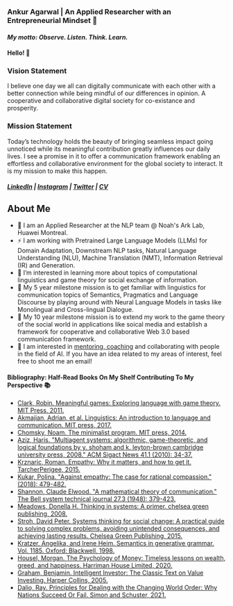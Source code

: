 ### Ankur Agarwal | An Applied Researcher with an Entrepreneurial Mindset 🌱
#### _My motto: Observe. Listen. Think. Learn._

#### Hello! 👋 

### Vision Statement
I believe one day we all can digitally communicate with each other with a better connection while being mindful of our differences in opinion. A cooperative and collaborative digital society for co-existance and prosperity.


### Mission Statement
Today’s technology holds the beauty of bringing seamless impact going unnoticed while its meaningful contribution greatly influences our daily lives. I see a promise in it to offer a communication framework enabling an effortless and collaborative environment for the global society to interact. It is my mission to make this happen.


##### [LinkedIn](https://www.linkedin.com/in/ankur1998) | [Instagram](https://www.instagram.com/ankur0148) | [Twitter](https://twitter.com/anankur) | [CV](https://drive.google.com/file/d/112vJqUTvcQWs11QVXOYxNbee3mT9fU-Y/view)

## About Me

- 🔭 I am an Applied Researcher at the NLP team @ Noah's Ark Lab, Huawei Montreal. 
- ⚡ I am working with Pretrained Large Language Models (LLMs) for Domain Adaptation, Downstream NLP tasks, Natural Language Understanding (NLU), Machine Translation (NMT), Information Retrieval (IR) and Generation.
- 🌱 I’m interested in learning more about topics of computational linguistics and game theory for social exchange of information.
- 💬 My 5 year milestone mission is to get familiar with linguistics for communication topics of Semantics, Pragmatics and Language Discourse by playing around with Neural Language Models in tasks like Monolingual and Cross-lingual Dialogue.
- 💬 My 10 year milestone mission is to extend my work to the game theory of the social world in applications like soical media and establish a framework for cooperative and collaborative Web 3.0 based communication framework.
- 👯 I am interested in [mentoring, coaching](https://lnkd.in/dGBVPpuu) and collaborating with people in the field of AI. If you have an idea related to my areas of interest, feel free to shoot me an email!

#### Bibliography: Half-Read Books On My Shelf Contributing To My Perspective 📚
- [Clark, Robin. Meaningful games: Exploring language with game theory. MIT Press, 2011.](https://www.amazon.ca/Meaningful-Games-Exploring-Language-Theory/dp/0262016176)
- [Akmajian, Adrian, et al. Linguistics: An introduction to language and communication. MIT press, 2017.](https://www.amazon.ca/Linguistics-Introduction-Communication-Adrian-Akmajian/dp/026253326X)
- [Chomsky, Noam. The minimalist program. MIT press, 2014.](https://www.amazon.ca/dp/0262531283/?coliid=I33XA01M3979X9&colid=1DZJE8P05R1PQ&psc=1&ref_=lv_ov_lig_dp_it)
- [Aziz, Haris. "Multiagent systems: algorithmic, game-theoretic, and logical foundations by y. shoham and k. leyton-brown cambridge university press, 2008." ACM Sigact News 41.1 (2010): 34-37.](https://www.amazon.ca/Multiagent-Systems-Algorithmic-Game-Theoretic-Foundations/dp/0521899435)
- [Krznaric, Roman. Empathy: Why it matters, and how to get it. TarcherPerigee, 2015.](https://www.amazon.ca/Empathy-Why-Matters-How-Get-ebook/dp/B00HDMMEP2)
- [Kukar, Polina. "Against empathy: The case for rational compassion." (2018): 479-482.](https://www.amazon.ca/dp/0062339346/?coliid=I2ACB4KQ9VNVU2&colid=1DZJE8P05R1PQ&psc=1&ref_=lv_ov_lig_dp_it)
- [Shannon, Claude Elwood. "A mathematical theory of communication." The Bell system technical journal 27.3 (1948): 379-423.](https://people.math.harvard.edu/~ctm/home/text/others/shannon/entropy/entropy.pdf)
- [Meadows, Donella H. Thinking in systems: A primer. chelsea green publishing, 2008.](https://www.amazon.ca/Thinking-Systems-Primer-Donella-Meadows/dp/1603580557)
- [Stroh, David Peter. Systems thinking for social change: A practical guide to solving complex problems, avoiding unintended consequences, and achieving lasting results. Chelsea Green Publishing, 2015.](https://www.amazon.ca/dp/160358580X/?coliid=I3EY8L1AL82GAP&colid=1DZJE8P05R1PQ&psc=1&ref_=lv_ov_lig_dp_it)
- [Kratzer, Angelika, and Irene Heim. Semantics in generative grammar. Vol. 1185. Oxford: Blackwell, 1998.](https://www.amazon.ca/dp/0631197133/?coliid=IA0K61MUVKZB5&colid=1DZJE8P05R1PQ&psc=1&ref_=lv_ov_lig_dp_it&asin=0631197133&revisionId=&format=4&depth=1)
- [Housel, Morgan. The Psychology of Money: Timeless lessons on wealth, greed, and happiness. Harriman House Limited, 2020.](https://www.amazon.ca/Psychology-Money-Timeless-lessons-happiness/dp/0857197681/ref=pd_bxgy_img_sccl_2/132-8352436-8211815?pd_rd_w=1FTL5&content-id=amzn1.sym.17b2b149-58e2-4824-ba79-851c5f351fdc&pf_rd_p=17b2b149-58e2-4824-ba79-851c5f351fdc&pf_rd_r=BF4GNZ5BFYV1E61E21W0&pd_rd_wg=Ffvri&pd_rd_r=f6d1d4f8-224a-41df-932e-edb61897365c&pd_rd_i=0857197681&psc=1)
- [Graham, Benjamin. Intelligent Investor: The Classic Text on Value Investing. Harper Collins, 2005.](https://www.amazon.ca/dp/0060752610/?coliid=I2GGE77HN9B600&colid=1DZJE8P05R1PQ&psc=1&ref_=lv_ov_lig_dp_it)
- [Dalio, Ray. Principles for Dealing with the Changing World Order: Why Nations Succeed Or Fail. Simon and Schuster, 2021.](https://www.amazon.ca/dp/1982160276/?coliid=I1VSWG55SA1H47&colid=1DZJE8P05R1PQ&psc=1&ref_=lv_ov_lig_dp_it)



<!--
**ankur-98/ankur-98** is a ✨ _special_ ✨ repository because its `README.md` (this file) appears on your GitHub profile.

Here are some ideas to get you started:

- 🔭 I am an Applied Researcher at the NLP team @ Noah's Ark Lab, Huawei Montreal. 
- 🌱 I’m currently learning ...
- 👯 I’m looking to collaborate on ...
- 🤔 I’m looking for help with ...
- 💬 Ask me about ...
- 📫 How to reach me: ...
- 😄 Pronouns: ...
- ⚡ Fun fact: ...
-->

<!-- 
### Hello, I am Ankit! 👋

- 🔭 I’m an Applied Science Leader at Alexa AI team @ Amazon. I am passionate about the intersection of Artificial Intelligence (A.I.) and building unique customer experiences using concepts from Natural Language Understanding (NLU), Information Retrival (IR) and Machine Learning (ML).

- 💬  My personal mission is to build AI-based solutions that solve a high-impact problem for people around the globe and simplify everyday living.

- 🌱 I have also served as a consultant and course facilitator for Stanford's XCS221 (Principles of AI), XCS224u (Natural Language Understanding) professional courses

- 👯 I am interested in mentoring, coaching and collaborating with people in the field of AI. If you have an idea related to my areas of interest, feel free to shoot me an email!

- 📫  You can reach me at: ankitrchadha at gmail

- ⚡ Finding me on Internet: 
-   www.ankit-ai.blogspot.com 
-   www.ankitrchadha.com 
-   www.linkedin.com/in/ankitrc
-->
